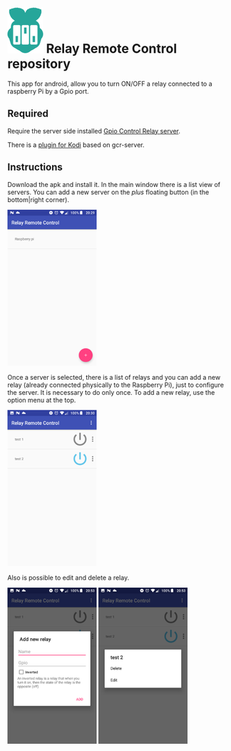 # <img alt="RRC" title="Relay Remote Control" src="./doc/app-inkscape-logo.png"> Relay Remote Control repository
This app for android, allow you to turn ON/OFF a relay connected to a raspberry Pi by a Gpio port.

## Required
Require the server side installed [Gpio Control Relay server](https://github.com/nearlg/gcr-server).

There is a [plugin for Kodi](https://github.com/nearlg/script.service.relay) based on gcr-server.

## Instructions
Download the apk and install it.
In the main window there is a list view of servers. You can add a new server on the _plus_ floating 
button (in the bottom|right corner).

<img alt="List of server screenshot" title="List of server screenshot" src="./doc/server-list.png" width="200" height="350">

Once a server is selected, there is a list of relays and you can add a new relay (already connected 
physically to the Raspberry Pi), just to configure the server. It is necessary to do only once.
To add a new relay, use the option menu at the top.

<img alt="List of relays screenshot" title="List of relays screenshot" src="./doc/relay-list.png" width="200" height="350">

Also is possible to edit and delete a relay.

<img alt="Relay adding form screenshot" title="Relay adding form screenshot" src="./doc/add-relay.png" width="200" height="350">
<img alt="Relay context menu screenshot" title="Relay context menu screenshot" src="./doc/relay-context-menu.png" width="200" height="350">
